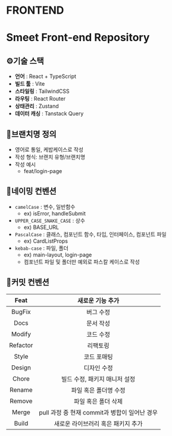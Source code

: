# FRONTEND

# Smeet Front-end Repository

## ⚙️기술 스택

- **언어** : React + TypeScript
- **빌드 툴** : Vite
- **스타일링** : TailwindCSS
- **라우팅** : React Router
- **상태관리** : Zustand
- **데이터 캐싱** : Tanstack Query

## 🎀브랜치명 정의

- 영어로 통일, 케밥케이스로 작성
- 작성 형식: 브랜치 유형/브랜치명
- 작성 예시
  - feat/login-page

## 👑네이밍 컨벤션

- `camelCase` : 변수, 일반함수
  - ex) isError, handleSubmit
- `UPPER_CASE_SNAKE_CASE` : 상수
  - ex) BASE_URL
- `PascalCase` : 클래스, 컴포넌트 함수, 타입, 인터페이스, 컴포넌트 파일
  - ex) CardListProps
- `kebab-case` : 파일, 폴더
  - ex) main-layout, login-page
  - 컴포넌트 파일 및 폴더만 예외로 파스칼 케이스로 작성

## 💎커밋 컨벤션

|   Feat   |               새로운 기능 추가                |
| :------: | :-------------------------------------------: |
|  BugFix  |                   버그 수정                   |
|   Docs   |                   문서 작성                   |
|  Modify  |                   코드 수정                   |
| Refactor |                   리팩토링                    |
|  Style   |                  코드 포매팅                  |
|  Design  |                  디자인 수정                  |
|  Chore   |         빌드 수정, 패키지 매니저 설정         |
|  Rename  |             파일 혹은 폴더명 수정             |
|  Remove  |              파일 혹은 폴더 삭제              |
|  Merge   | pull 과정 중 현재 commit과 병합이 일어난 경우 |
|  Build   |      새로운 라이브러리 혹은 패키지 추가       |
